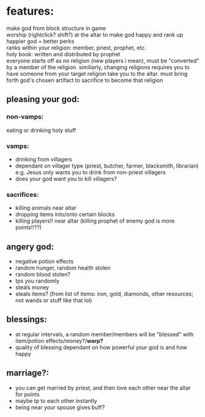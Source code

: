 # features:
make god from block structure in game  
worship (rightclick? shift?) at the altar to make god happy and rank up  
happier god = better perks  
ranks within your religion: member, priest, prophet, etc.  
holy book: written and distributed by prophet  
everyone starts off as no religion (new players i mean), must be "converted" by a member of the religion. similiarly, changing religions requires you to have someone from your target religion take you to the altar.
must bring forth god's chosen artifact to sacrifice to become that religion

## pleasing your god:
### non-vamps:  
eating or drinking holy stuff
### vamps:  
- drinking from villagers  
- dependant on villager type (priest, butcher, farmer, blacksmith, librarian) e.g. Jesus only wants you to drink from non-priest villagers  
- does your god want you to kill villagers?  
### sacrifices:  
- killing animals near altar  
- dropping items into/onto certain blocks  
- killing players!! near altar (killing prophet of enemy god is more points!!??)  
## angery god:  
- negative potion effects
- random hunger, random health stolen
- random blood stolen?
- tps you randomly
- steals money
- steals items? (from list of items: iron, gold, diamonds, other resources; not wands or stuff like that lol)
  
## blessings:
- at regular intervals, a random member/members will be "blessed" with item/potion effects/money?/**warp?**  
- quality of blessing dependant on how powerful your god is and how happy  
## marriage?:
- you can get married by priest, and then love each other near the altar for points  
- maybe tp to each other instantly  
- being near your spouse gives buff?   
